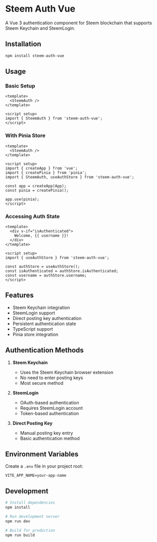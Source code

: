 # Steem Auth Vue

A Vue 3 authentication component for Steem blockchain that supports Steem Keychain and SteemLogin.

## Installation

```bash
npm install steem-auth-vue
```

## Usage

### Basic Setup

```vue
<template>
  <SteemAuth />
</template>

<script setup>
import { SteemAuth } from 'steem-auth-vue';
</script>
```

### With Pinia Store

```vue
<template>
  <SteemAuth />
</template>

<script setup>
import { createApp } from 'vue';
import { createPinia } from 'pinia';
import { SteemAuth, useAuthStore } from 'steem-auth-vue';

const app = createApp(App);
const pinia = createPinia();

app.use(pinia);
</script>
```

### Accessing Auth State

```vue
<template>
  <div v-if="isAuthenticated">
    Welcome, {{ username }}!
  </div>
</template>

<script setup>
import { useAuthStore } from 'steem-auth-vue';

const authStore = useAuthStore();
const isAuthenticated = authStore.isAuthenticated;
const username = authStore.username;
</script>
```

## Features

- Steem Keychain integration
- SteemLogin support
- Direct posting key authentication
- Persistent authentication state
- TypeScript support
- Pinia store integration

## Authentication Methods

1. **Steem Keychain**
   - Uses the Steem Keychain browser extension
   - No need to enter posting keys
   - Most secure method

2. **SteemLogin**
   - OAuth-based authentication
   - Requires SteemLogin account
   - Token-based authentication

3. **Direct Posting Key**
   - Manual posting key entry
   - Basic authentication method

## Environment Variables

Create a `.env` file in your project root:

```env
VITE_APP_NAME=your-app-name
```

## Development

```bash
# Install dependencies
npm install

# Run development server
npm run dev

# Build for production
npm run build
```
